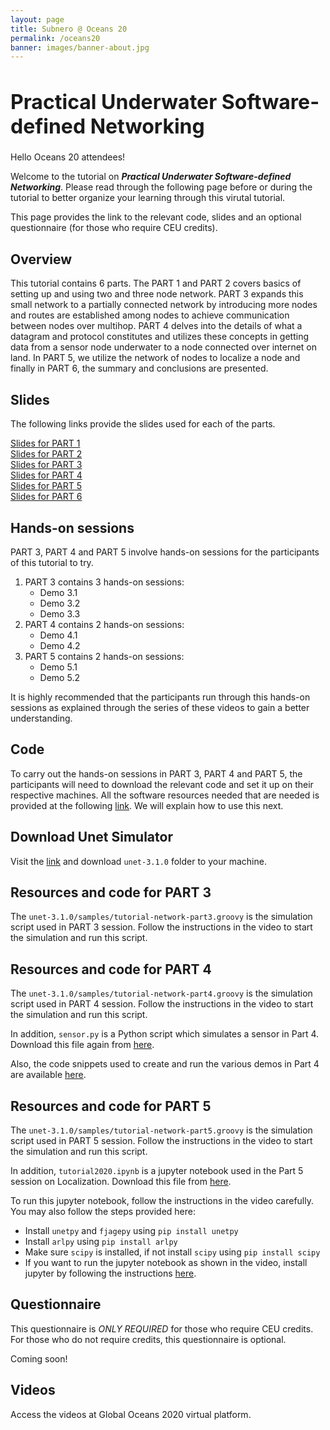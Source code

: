 ```yaml
---
layout: page
title: Subnero @ Oceans 20
permalink: /oceans20
banner: images/banner-about.jpg
---
```


<h1 style="font-size: 32px;">Practical Underwater Software-defined Networking</h1>

Hello Oceans 20 attendees!

Welcome to the tutorial on **_Practical Underwater Software-defined Networking_**. Please read through the following page before or during the tutorial to better organize your learning through this virutal tutorial.

This page provides the link to the relevant code, slides and an optional questionnaire (for those who require CEU credits).

## Overview

This tutorial contains 6 parts. The PART 1 and PART 2 covers basics of setting up and using two and three node network. PART 3 expands this small network to a partially connected network by introducing more nodes and routes are established among nodes to achieve communication between nodes over multihop. PART 4 delves into the details of what a datagram and protocol constitutes and utilizes these concepts in getting data from a sensor node underwater to a node connected over internet on land. In PART 5, we utilize the network of nodes to localize a node and finally in PART 6, the summary and conclusions are presented.

## Slides

The following links provide the slides used for each of the parts.

[Slides for PART 1](tutorial-part-1.pdf)\
[Slides for PART 2](tutorial-part-2.pdf)\
[Slides for PART 3](tutorial-part-3.pdf)\
[Slides for PART 4](tutorial-part-4.pdf)\
[Slides for PART 5](tutorial-part-5.pdf)\
[Slides for PART 6](tutorial-part-6.pdf)

## Hands-on sessions

PART 3, PART 4 and PART 5 involve hands-on sessions for the participants of this tutorial to try.

1. PART 3 contains 3 hands-on sessions:
	- Demo 3.1
	- Demo 3.2
	- Demo 3.3
2. PART 4 contains 2 hands-on sessions:
	- Demo 4.1
	- Demo 4.2
3. PART 5 contains 2 hands-on sessions:
	- Demo 5.1
	- Demo 5.2

It is highly recommended that the participants run through this hands-on sessions as explained through the series of these videos to gain a better understanding.

## Code

To carry out the hands-on sessions in PART 3, PART 4 and PART 5, the participants will need to download the relevant code and set it up on their respective machines. All the software resources needed that are needed is provided at the following [link](https://github.com/subnero1/wnc-sw/tree/master/projects/oceans-tutorial-2020). We will explain how to use this next.

## Download Unet Simulator

Visit the [link](https://github.com/subnero1/wnc-sw/tree/master/projects/oceans-tutorial-2020) and download `unet-3.1.0` folder to your machine.

## Resources and code for PART 3

The `unet-3.1.0/samples/tutorial-network-part3.groovy` is the simulation script used in PART 3 session. Follow the instructions in the video to start the simulation and run this script.

## Resources and code for PART 4

The `unet-3.1.0/samples/tutorial-network-part4.groovy` is the simulation script used in PART 4 session. Follow the instructions in the video to start the simulation and run this script.

In addition, `sensor.py` is a Python script which simulates a sensor in Part 4. Download this file again from [here](https://github.com/subnero1/wnc-sw/tree/master/projects/oceans-tutorial-2020).

Also, the code snippets used to create and run the various demos in Part 4 are available [here](https://github.com/subnero1/wnc-sw/blob/master/projects/oceans-tutorial-2020/code-part4.md).

## Resources and code for PART 5

The `unet-3.1.0/samples/tutorial-network-part5.groovy` is the simulation script used in PART 5 session. Follow the instructions in the video to start the simulation and run this script.

In addition, `tutorial2020.ipynb` is a jupyter notebook used in the Part 5 session on Localization. Download this file from [here](https://github.com/subnero1/wnc-sw/tree/master/projects/oceans-tutorial-2020).

To run this jupyter notebook, follow the instructions in the video carefully. You may also follow the steps provided here:

- Install `unetpy` and `fjagepy` using `pip install unetpy`
- Install `arlpy` using `pip install arlpy`
- Make sure `scipy` is installed, if not install `scipy` using `pip install scipy`
- If you want to run the jupyter notebook as shown in the video, install jupyter by following the instructions [here](https://jupyter.org/install).

## Questionnaire

This questionnaire is *ONLY REQUIRED* for those who require CEU credits. For those who do not require credits, this questionnaire is optional.

Coming soon!

## Videos

Access the videos at Global Oceans 2020 virtual platform.
